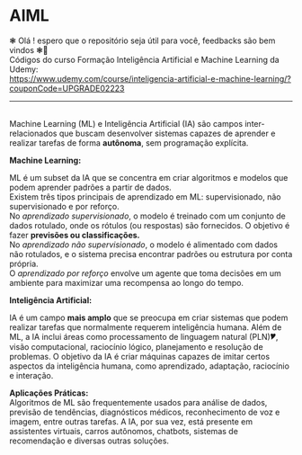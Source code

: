 # AIML
❃ Olá ! espero que o repositório seja útil para você, feedbacks são bem vindos ❃🚀
<br>Códigos do curso Formação Inteligência Artificial e Machine Learning da Udemy:<br> https://www.udemy.com/course/inteligencia-artificial-e-machine-learning/?couponCode=UPGRADE02223
***
<br>Machine Learning (ML) e Inteligência Artificial (IA) são campos inter-relacionados que buscam desenvolver sistemas capazes de aprender e realizar tarefas de forma **autônoma**, sem programação explícita.

**Machine Learning:**

ML é um subset da IA que se concentra em criar algoritmos e modelos que podem aprender padrões a partir de dados.
<br>
Existem três tipos principais de aprendizado em ML: supervisionado, não supervisionado e por reforço.
<br>
No *aprendizado supervisionado*, o modelo é treinado com um conjunto de dados rotulado, onde os rótulos (ou respostas) são fornecidos. O objetivo é fazer **previsões ou classificações.**
<br>
No *aprendizado não supervisionado*, o modelo é alimentado com dados não rotulados, e o sistema precisa encontrar padrões ou estrutura por conta própria.
<br>
O *aprendizado por reforço* envolve um agente que toma decisões em um ambiente para maximizar uma recompensa ao longo do tempo.
<br>

**Inteligência Artificial:**

IA é um campo **mais amplo** que se preocupa em criar sistemas que podem realizar tarefas que normalmente requerem inteligência humana.
Além de ML, a IA inclui áreas como processamento de linguagem natural (PLN)🎔, visão computacional, raciocínio lógico, planejamento e resolução de problemas.
O objetivo da IA é criar máquinas capazes de imitar certos aspectos da inteligência humana, como aprendizado, adaptação, raciocínio e interação.
<br>

**Aplicações Práticas:**
<br>
Algoritmos de ML são frequentemente usados para análise de dados, previsão de tendências, diagnósticos médicos, reconhecimento de voz e imagem, entre outras tarefas.
A IA, por sua vez, está presente em assistentes virtuais, carros autônomos, chatbots, sistemas de recomendação e diversas outras soluções.
